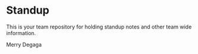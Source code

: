 # Standup

This is your team repository for holding standup notes and other team wide information. 

Merry Degaga
